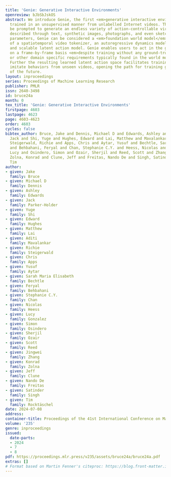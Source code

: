 ```yaml
---
title: 'Genie: Generative Interactive Environments'
openreview: bJbSbJskOS
abstract: We introduce Genie, the first <em>generative interactive environment</em>
  trained in an unsupervised manner from unlabelled Internet videos. The model can
  be prompted to generate an endless variety of action-controllable virtual worlds
  described through text, synthetic images, photographs, and even sketches. At 11B
  parameters, Genie can be considered a <em>foundation world model</em>. It is comprised
  of a spatiotemporal video tokenizer, an autoregressive dynamics model, and a simple
  and scalable latent action model. Genie enables users to act in the generated environments
  on a frame-by-frame basis <em>despite training without any ground-truth action labels</em>
  or other domain specific requirements typically found in the world model literature.
  Further the resulting learned latent action space facilitates training agents to
  imitate behaviors from unseen videos, opening the path for training generalist agents
  of the future.
layout: inproceedings
series: Proceedings of Machine Learning Research
publisher: PMLR
issn: 2640-3498
id: bruce24a
month: 0
tex_title: 'Genie: Generative Interactive Environments'
firstpage: 4603
lastpage: 4623
page: 4603-4623
order: 4603
cycles: false
bibtex_author: Bruce, Jake and Dennis, Michael D and Edwards, Ashley and Parker-Holder,
  Jack and Shi, Yuge and Hughes, Edward and Lai, Matthew and Mavalankar, Aditi and
  Steigerwald, Richie and Apps, Chris and Aytar, Yusuf and Bechtle, Sarah Maria Elisabeth
  and Behbahani, Feryal and Chan, Stephanie C.Y. and Heess, Nicolas and Gonzalez,
  Lucy and Osindero, Simon and Ozair, Sherjil and Reed, Scott and Zhang, Jingwei and
  Zolna, Konrad and Clune, Jeff and Freitas, Nando De and Singh, Satinder and Rockt\"{a}schel,
  Tim
author:
- given: Jake
  family: Bruce
- given: Michael D
  family: Dennis
- given: Ashley
  family: Edwards
- given: Jack
  family: Parker-Holder
- given: Yuge
  family: Shi
- given: Edward
  family: Hughes
- given: Matthew
  family: Lai
- given: Aditi
  family: Mavalankar
- given: Richie
  family: Steigerwald
- given: Chris
  family: Apps
- given: Yusuf
  family: Aytar
- given: Sarah Maria Elisabeth
  family: Bechtle
- given: Feryal
  family: Behbahani
- given: Stephanie C.Y.
  family: Chan
- given: Nicolas
  family: Heess
- given: Lucy
  family: Gonzalez
- given: Simon
  family: Osindero
- given: Sherjil
  family: Ozair
- given: Scott
  family: Reed
- given: Jingwei
  family: Zhang
- given: Konrad
  family: Zolna
- given: Jeff
  family: Clune
- given: Nando De
  family: Freitas
- given: Satinder
  family: Singh
- given: Tim
  family: Rocktäschel
date: 2024-07-08
address:
container-title: Proceedings of the 41st International Conference on Machine Learning
volume: '235'
genre: inproceedings
issued:
  date-parts:
  - 2024
  - 7
  - 8
pdf: https://proceedings.mlr.press/v235/assets/bruce24a/bruce24a.pdf
extras: []
# Format based on Martin Fenner's citeproc: https://blog.front-matter.io/posts/citeproc-yaml-for-bibliographies/
---
```

